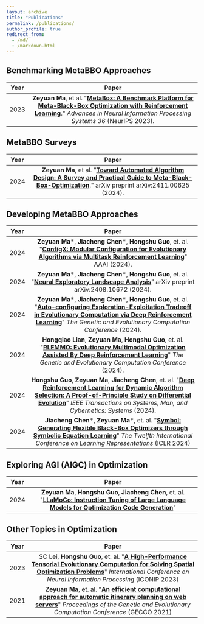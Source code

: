 ```yaml
---
layout: archive
title: "Publications"
permalink: /publications/
author_profile: true
redirect_from: 
  - /md/
  - /markdown.html
---
```


## Benchmarking MetaBBO Approaches

| Year | Paper |
|:---:|:---:|
| 2023 | **Zeyuan Ma**, et al. "[**MetaBox: A Benchmark Platform for Meta-Black-Box Optimization with Reinforcement Learning**](https://neurips.cc/virtual/2023/oral/73737)." *Advances in Neural Information Processing Systems 36* (NeurIPS 2023). | 

## MetaBBO Surveys

| Year | Paper |
|:---:|:---:|
| 2024 | **Zeyuan Ma**, et al. "[**Toward Automated Algorithm Design: A Survey and Practical Guide to Meta-Black-Box-Optimization**](https://arxiv.org/abs/2411.00625)." arXiv preprint arXiv:2411.00625 (2024). | 

## Developing MetaBBO Approaches

| Year | Paper |
|:---:|:---:|
| 2024 | **Zeyuan Ma**\*, **Jiacheng Chen**\*, **Hongshu Guo**, et. al. "[**ConfigX: Modular Configuration for Evolutionary Algorithms via Multitask Reinforcement Learning**](https://arxiv.org/abs/2412.07507)" AAAI (2024). |
| 2024 | **Zeyuan Ma**\*, **Jiacheng Chen**\*, **Hongshu Guo**, et. al. "[**Neural Exploratory Landscape Analysis**](https://arxiv.org/pdf/2408.10672)" arXiv preprint arXiv:2408.10672 (2024). |
| 2024 | **Zeyuan Ma**\*, **Jiacheng Chen**\*, **Hongshu Guo**, et. al. "[**Auto-configuring Exploration-Exploitation Tradeoff in Evolutionary Computation via Deep Reinforcement Learning**](https://arxiv.org/pdf/2404.08239.pdf)" *The Genetic and Evolutionary Computation Conference* (2024). |
| 2024 | **Hongqiao Lian**, **Zeyuan Ma**, **Hongshu Guo**, et. al. "[**RLEMMO: Evolutionary Multimodal Optimization Assisted By Deep Reinforcement Learning**](https://arxiv.org/pdf/2404.08242.pdf)" *The Genetic and Evolutionary Computation Conference* (2024). |
| 2024 | **Hongshu Guo**, **Zeyuan Ma**, **Jiacheng Chen**, et. al. "[**Deep Reinforcement Learning for Dynamic Algorithm Selection: A Proof-of-Principle Study on Differential Evolution**](https://ieeexplore.ieee.org/abstract/document/10496708)" *IEEE Transactions on Systems, Man, and Cybernetics: Systems* (2024). |
| 2024 | **Jiacheng Chen**\*, **Zeyuan Ma**\*, et. al. "[**Symbol: Generating Flexible Black-Box Optimizers through Symbolic Equation Learning**](https://openreview.net/forum?id=vLJcd43U7a&noteId=Z5vpEil2mt)" *The Twelfth International Conference on Learning Representations* (ICLR 2024) |

## Exploring AGI (AIGC) in Optimization

| Year | Paper |
|:---:|:---:|
| 2024 | **Zeyuan Ma**, **Hongshu Guo**, **Jiacheng Chen**, et. al. "[**LLaMoCo: Instruction Tuning of Large Language Models for Optimization Code Generation**](https://arxiv.org/abs/2403.01131)" |

## Other Topics in Optimization

| Year | Paper |
|:---:|:---:|
| 2023 | SC Lei, **Hongshu Guo**, et. al. "[**A High-Performance Tensorial Evolutionary Computation for Solving Spatial Optimization Problems**](https://link.springer.com/chapter/10.1007/978-981-99-8126-7_27)" *International Conference on Neural Information Processing* (ICONIP 2023) |
| 2021 | **Zeyuan Ma**, et. al. "[**An efficient computational approach for automatic itinerary planning on web servers**](https://dl.acm.org/doi/abs/10.1145/3449639.3459301)" *Proceedings of the Genetic and Evolutionary Computation Conference* (GECCO 2021) |

